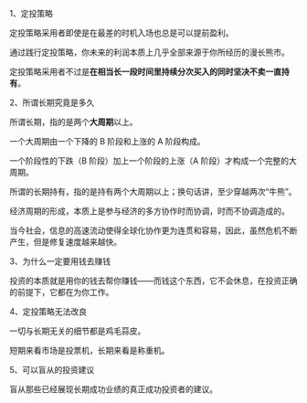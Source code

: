 1、定投策略

定投策略采用者即使是在最差的时机入场也总是可以提前盈利。

通过践行定投策略，你未来的利润本质上几乎全部来源于你所经历的漫长熊市。

定投策略采用者不过是**在相当长一段时间里持续分次买入的同时坚决不卖一直持有**。

2、所谓长期究竟是多久

所谓长期，指的是两个**大周期**以上。

一个大周期由一个下降的 B 阶段和上涨的 A 阶段构成。

一个阶段性的下跌（B 阶段）加上一个阶段的上涨（A 阶段）才构成一个完整的大周期。

所谓的长期持有，指的是持有两个大周期以上；换句话讲，至少穿越两次“牛熊”。

经济周期的形成，本质上是参与经济的多方协作时而协调，时而不协调造成的。

当今社会，信息的高速流动使得全球化协作更为连贯和容易，因此，虽然危机不断产生，但是修复速度越来越快。

3、为什么一定要用钱去赚钱

投资的本质就是用你的钱去帮你赚钱——而钱这个东西，它不会休息，在投资正确的前提下，它都在为你工作。

4、定投策略无法改良

一切与长期无关的细节都是鸡毛蒜皮。

短期来看市场是投票机，长期来看是称重机。

5、可以盲从的投资建议

盲从那些已经展现长期成功业绩的真正成功投资者的建议。